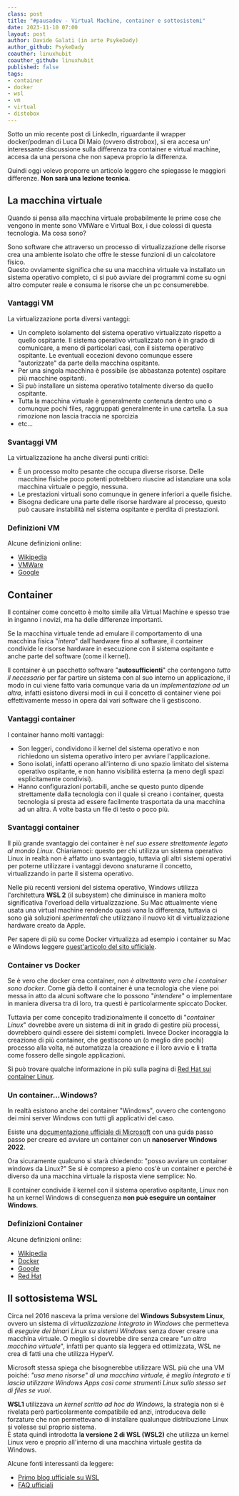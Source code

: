 ```yaml
---
class: post
title: "#pausadev - Virtual Machine, container e sottosistemi"
date: 2023-11-10 07:00
layout: post
author: Davide Galati (in arte PsykeDady)
author_github: PsykeDady
coauthor: linuxhubit
coauthor_github: linuxhubit
published: false
tags:
- container
- docker
- wsl
- vm
- virtual
- distobox
---
```


Sotto un mio recente post di LinkedIn, riguardante il wrapper docker/podman di Luca Di Maio (ovvero distrobox), si era accesa un' interessante discussione sulla differenza tra container e virtual machine, accesa da una persona che non sapeva proprio la differenza.

Quindi oggi volevo proporre un articolo leggero che spiegasse le maggiori differenze. **Non sarà una lezione tecnica**.

## La macchina virtuale

Quando si pensa alla macchina virtuale probabilmente le prime cose che vengono in mente sono VMWare e Virtual Box, i due colossi di questa tecnologia. Ma cosa sono?

Sono software che attraverso un processo di virtualizzazione delle risorse crea una ambiente isolato che offre le stesse funzioni di un calcolatore fisico.  
Questo ovviamente significa che su una macchina virtuale va installato un sistema operativo completo, ci si può avviare dei programmi come su ogni altro computer reale e consuma le risorse che un pc consumerebbe.

### Vantaggi VM

La virtualizzazione porta diversi vantaggi:

- Un completo isolamento del sistema operativo virtualizzato rispetto a quello ospitante. Il sistema operativo virtualizzato non è in grado di comunicare, a meno di particolari casi, con il sistema operativo ospitante. Le eventuali eccezioni devono comunque essere "autorizzate" da parte della macchina ospitante.
- Per una singola macchina è possibile (se abbastanza potente) ospitare più macchine ospitanti.
- Si può installare un sistema operativo totalmente diverso da quello ospitante.
- Tutta la macchina virtuale è generalmente contenuta dentro uno o comunque pochi files, raggruppati generalmente in una cartella. La sua rimozione non lascia traccia ne sporcizia
- etc...

### Svantaggi VM

La virtualizzazione ha anche diversi punti critici:

- È un processo molto pesante che occupa diverse risorse. Delle macchine fisiche poco potenti potrebbero riuscire ad istanziare una sola macchina virtuale o peggio, nessuna.
- Le prestazioni virtuali sono comunque in genere inferiori a quelle fisiche.
- Bisogna dedicare una parte delle risorse hardware al processo, questo può causare instabilità nel sistema ospitante e perdita di prestazioni.

### Definizioni VM

Alcune definizioni online:

- [Wikipedia](https://it.wikipedia.org/wiki/Macchina_virtuale) 
- [VMWare](https://www.vmware.com/it/topics/glossary/content/virtual-machine.html)
- [Google](https://cloud.google.com/learn/what-is-a-virtual-machine?hl=it)

## Container

Il container come concetto è molto simile alla Virtual Machine e spesso trae in inganno i novizi, ma ha delle differenze importanti.

Se la macchina virtuale tende ad emulare il comportamento di una macchina fisica "*intera*" dall'hardware fino al software, il container condivide le risorse hardware in esecuzione con il sistema ospitante e anche parte del software (come il kernel).

Il container è un pacchetto software "**autosufficienti**" che contengono *tutto il necessario* per far partire un sistema con al suo interno un applicazione, il modo in cui viene fatto varia comunque varia da un *implementazione ad un altra*, infatti esistono diversi modi in cui il concetto di container viene poi effettivamente messo in opera dai vari software che li gestiscono.

### Vantaggi container

I container hanno molti vantaggi:

- Son leggeri, condividono il kernel del sistema operativo e non richiedono un sistema operativo intero per avviare l'applicazione.
- Sono isolati, infatti operano all'interno di uno spazio limitato del sistema operativo ospitante, e non hanno visibilità esterna (a meno degli spazi esplicitamente condivisi).
- Hanno configurazioni portabili, anche se questo punto dipende strettamente dalla tecnologia con il quale si creano i container, questa tecnologia si presta ad essere facilmente trasportata da una macchina ad un altra. A volte basta un file di testo o poco più.

### Svantaggi container

Il più grande svantaggio dei container è n*el suo essere strettamente legato al mondo Linux*. Chiariamoci: questo per chi utilizza un sistema operativo Linux in realtà non è affatto uno svantaggio, tuttavia gli altri sistemi operativi per poterne utilizzare i vantaggi devono snaturarne il concetto, virtualizzando in parte il sistema operativo.

Nelle più recenti versioni del sistema operativo, Windows utilizza l'architettura **WSL 2** (il subsystem) che diminuisce in maniera molto significativa l'overload della virtualizzazione. Su Mac attualmente viene usata una virtual machine rendendo quasi vana la differenza, tuttavia ci sono già soluzioni *sperimentali* che utilizzano il nuovo kit di virtualizzazione hardware creato da Apple.

Per sapere di più su come Docker virtualizza ad esempio i container su Mac e Windows leggere [quest'articolo del sito ufficiale](https://www.docker.com/blog/the-magic-behind-the-scenes-of-docker-desktop/).

### Container vs Docker

Se è vero che docker crea container, *non è altrettanto vero che i container sono docker*. Come già detto il container è una tecnologia che viene poi messa in atto da alcuni software che lo possono "*intendere*" o implementare in maniera diversa tra di loro, tra questi è particolarmente spiccato Docker.

Tuttavia per come concepito tradizionalmente il concetto di "*container Linux*" dovrebbe avere un sistema di init in grado di gestire più processi, dovrebbero quindi essere dei sistemi completi. Invece Docker incoraggia la creazione di più container, che gestiscono un (o meglio dire pochi) processo alla volta, né automatizza la creazione e il loro avvio e li tratta come fossero delle singole applicazioni.

Si può trovare qualche informazione in più sulla pagina di [Red Hat sui container Linux](https://www.redhat.com/en/topics/containers#container-vs-docker).

### Un container...Windows?

In realtà esistono anche dei container "Windows", ovvero che contengono dei mini server Windows con tutti gli applicativi del caso.

Esiste una [documentazione ufficiale di Microsoft](https://learn.microsoft.com/it-it/virtualization/windowscontainers/quick-start/run-your-first-container) con una guida passo passo per creare ed avviare un container con un **nanoserver Windows 2022**.

Ora sicuramente qualcuno si starà chiedendo: "posso avviare un container windows da Linux?"
Se si è compreso a pieno cos'è un container e perché è diverso da una macchina virtuale la risposta viene semplice: No.

Il container condivide il kernel con il sistema operativo ospitante, Linux non ha un kernel Windows di conseguenza **non può eseguire un container Windows**.

### Definizioni Container

Alcune definizioni online:

- [Wikipedia](https://en.wikipedia.org/wiki/Containerization_(computing)) 
- [Docker](https://www.docker.com/resources/what-container/)
- [Google](https://cloud.google.com/learn/what-are-containers?hl=it)
- [Red Hat](https://www.redhat.com/en/topics/containers)

## Il sottosistema WSL

Circa nel 2016 nasceva la prima versione del **Windows Subsystem Linux**, ovvero un sistema di *virtualizzazione integrato in Windows* che permetteva di *eseguire dei binari Linux su sistemi Windows* senza dover creare una macchina virtuale. O meglio si dovrebbe dire senza creare "*un altra macchina virtuale*", infatti per quanto sia leggera ed ottimizzata, WSL ne crea di fatti una che utilizza HyperV.

Microsoft stessa spiega che bisognerebbe utilizzare WSL più che una VM poiché: *"usa meno risorse" di una macchina virtuale, è meglio integrato e ti lascia utilizzare Windows Apps così come strumenti Linux sullo stesso set di files se vuoi*.

**WSL1** utilizzava *un kernel scritto ad hoc da Windows*, la strategia non si è rivelata però particolarmente compatibile ed anzi, introduceva delle forzature che non permettevano di installare qualunque distribuzione Linux si volesse sul proprio sistema.  
È stata quindi introdotta l**a versione 2 di WSL (WSL2)** che utilizza un kernel Linux vero e proprio all'interno di una macchina virtuale gestita da Windows.

Alcune fonti interessanti da leggere:

- [Primo blog ufficiale su WSL](https://blogs.windows.com/windowsdeveloper/2016/03/30/run-bash-on-ubuntu-on-windows/)
- [FAQ ufficiali](https://learn.microsoft.com/en-us/windows/wsl/faq)
